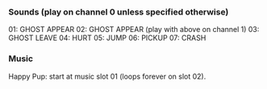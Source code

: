 ### Sounds (play on channel 0 unless specified otherwise)
01: GHOST APPEAR
02: GHOST APPEAR (play with above on channel 1)
03: GHOST LEAVE
04: HURT
05: JUMP
06: PICKUP
07: CRASH

### Music
Happy Pup: start at music slot 01 (loops forever on slot 02).
